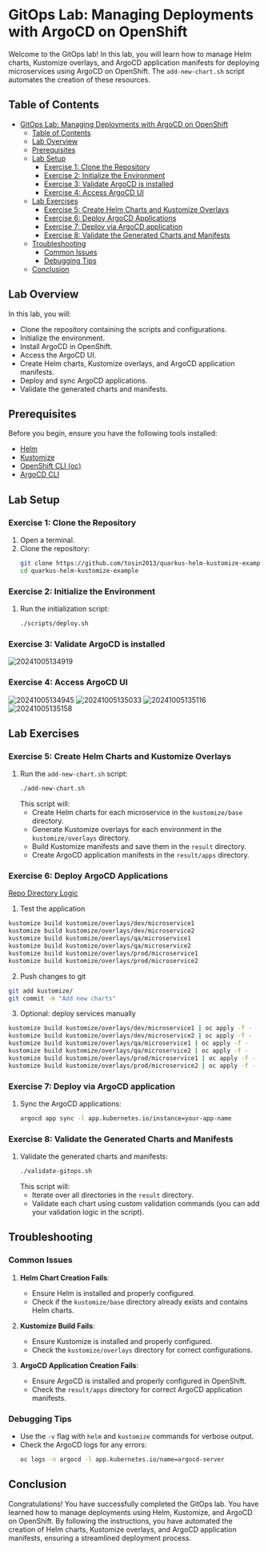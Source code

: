 # GitOps Lab: Managing Deployments with ArgoCD on OpenShift

Welcome to the GitOps lab! In this lab, you will learn how to manage Helm charts, Kustomize overlays, and ArgoCD application manifests for deploying microservices using ArgoCD on OpenShift. The `add-new-chart.sh` script automates the creation of these resources.

## Table of Contents

- [GitOps Lab: Managing Deployments with ArgoCD on OpenShift](#gitops-lab-managing-deployments-with-argocd-on-openshift)
  - [Table of Contents](#table-of-contents)
  - [Lab Overview](#lab-overview)
  - [Prerequisites](#prerequisites)
  - [Lab Setup](#lab-setup)
    - [Exercise 1: Clone the Repository](#exercise-1-clone-the-repository)
    - [Exercise 2: Initialize the Environment](#exercise-2-initialize-the-environment)
    - [Exercise 3: Validate ArgoCD is installed](#exercise-3-validate-argocd-is-installed)
    - [Exercise 4: Access ArgoCD UI](#exercise-4-access-argocd-ui)
  - [Lab Exercises](#lab-exercises)
    - [Exercise 5: Create Helm Charts and Kustomize Overlays](#exercise-5-create-helm-charts-and-kustomize-overlays)
    - [Exercise 6: Deploy ArgoCD Applications](#exercise-6-deploy-argocd-applications)
    - [Exercise 7: Deploy via ArgoCD application](#exercise-7-deploy-via-argocd-application)
    - [Exercise 8: Validate the Generated Charts and Manifests](#exercise-8-validate-the-generated-charts-and-manifests)
  - [Troubleshooting](#troubleshooting)
    - [Common Issues](#common-issues)
    - [Debugging Tips](#debugging-tips)
  - [Conclusion](#conclusion)

## Lab Overview

In this lab, you will:
- Clone the repository containing the scripts and configurations.
- Initialize the environment.
- Install ArgoCD in OpenShift.
- Access the ArgoCD UI.
- Create Helm charts, Kustomize overlays, and ArgoCD application manifests.
- Deploy and sync ArgoCD applications.
- Validate the generated charts and manifests.

## Prerequisites

Before you begin, ensure you have the following tools installed:

- [Helm](https://helm.sh/docs/intro/install/)
- [Kustomize](https://kustomize.io/)
- [OpenShift CLI (oc)](https://docs.openshift.com/container-platform/4.16/cli_reference/openshift_cli/getting-started-cli.html)
- [ArgoCD CLI](https://argoproj.github.io/argo-cd/cli_installation/)

## Lab Setup

### Exercise 1: Clone the Repository

1. Open a terminal.
2. Clone the repository:
   ```bash
   git clone https://github.com/tosin2013/quarkus-helm-kustomize-example.git
   cd quarkus-helm-kustomize-example
   ```

### Exercise 2: Initialize the Environment

1. Run the initialization script:
   ```bash
   ./scripts/deploy.sh
   ```

### Exercise 3: Validate ArgoCD is installed

![20241005134919](https://i.imgur.com/shtYyMy.png)

### Exercise 4: Access ArgoCD UI
![20241005134945](https://i.imgur.com/NpXrqra.png)
![20241005135033](https://i.imgur.com/bM3vct4.png)
![20241005135116](https://i.imgur.com/g8ewVcl.jpeg)
![20241005135158](https://i.imgur.com/FgVjpf1.png)

## Lab Exercises

### Exercise 5: Create Helm Charts and Kustomize Overlays

1. Run the `add-new-chart.sh` script:
   ```bash
   ./add-new-chart.sh
   ```
   This script will:
   - Create Helm charts for each microservice in the `kustomize/base` directory.
   - Generate Kustomize overlays for each environment in the `kustomize/overlays` directory.
   - Build Kustomize manifests and save them in the `result` directory.
   - Create ArgoCD application manifests in the `result/apps` directory.

### Exercise 6: Deploy ArgoCD Applications

[Repo Directory Logic](repo-directory-logic.md)

1. Test the application 
```bash
kustomize build kustomize/overlays/dev/microservice1
kustomize build kustomize/overlays/dev/microservice2
kustomize build kustomize/overlays/qa/microservice1
kustomize build kustomize/overlays/qa/microservice2
kustomize build kustomize/overlays/prod/microservice1
kustomize build kustomize/overlays/prod/microservice2
```

2. Push changes to git 
```bash
git add kustomize/   
git commit -m "Add new charts"
```

3. Optional: deploy services manually
```bash
kustomize build kustomize/overlays/dev/microservice1 | oc apply -f -
kustomize build kustomize/overlays/dev/microservice2 | oc apply -f -
kustomize build kustomize/overlays/qa/microservice1 | oc apply -f -
kustomize build kustomize/overlays/qa/microservice2 | oc apply -f -
kustomize build kustomize/overlays/prod/microservice1 | oc apply -f -
kustomize build kustomize/overlays/prod/microservice2 | oc apply -f -
```

### Exercise 7: Deploy via ArgoCD application 

1. Sync the ArgoCD applications:
   ```bash
   argocd app sync -l app.kubernetes.io/instance=your-app-name
   ```

### Exercise 8: Validate the Generated Charts and Manifests

1. Validate the generated charts and manifests:
   ```bash
   ./validate-gitops.sh
   ```
   This script will:
   - Iterate over all directories in the `result` directory.
   - Validate each chart using custom validation commands (you can add your validation logic in the script).

## Troubleshooting

### Common Issues

1. **Helm Chart Creation Fails**:
   - Ensure Helm is installed and properly configured.
   - Check if the `kustomize/base` directory already exists and contains Helm charts.

2. **Kustomize Build Fails**:
   - Ensure Kustomize is installed and properly configured.
   - Check the `kustomize/overlays` directory for correct configurations.

3. **ArgoCD Application Creation Fails**:
   - Ensure ArgoCD is installed and properly configured in OpenShift.
   - Check the `result/apps` directory for correct ArgoCD application manifests.

### Debugging Tips

- Use the `-v` flag with `helm` and `kustomize` commands for verbose output.
- Check the ArgoCD logs for any errors:
  ```bash
  oc logs -n argocd -l app.kubernetes.io/name=argocd-server
  ```

## Conclusion

Congratulations! You have successfully completed the GitOps lab. You have learned how to manage deployments using Helm, Kustomize, and ArgoCD on OpenShift. By following the instructions, you have automated the creation of Helm charts, Kustomize overlays, and ArgoCD application manifests, ensuring a streamlined deployment process.
